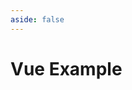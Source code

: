 ```yaml
---
aside: false
---
```


# Vue Example

<script setup>
import Demo from '../components/DemoComp.vue'
</script>

<Demo url="https://stackblitz.com/github/willnguyen1312/headlessplayback/tree/main/examples/with-vue?embed=1&theme=dark" />
